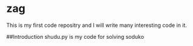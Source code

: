 # zag
This is my first code repositry and I will write many interesting code in it.

##Introduction
shudu.py is my code for solving soduko
